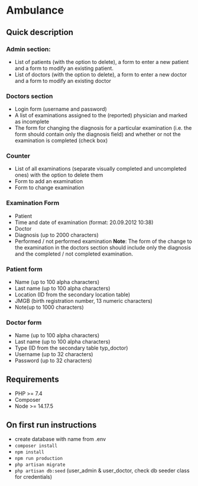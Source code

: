 # Ambulance

## Quick description
### Admin section:
- List of patients (with the option to delete), a form to enter a
new patient and a form to modify an existing patient.
- List of doctors (with the option to delete), a form to enter a
new doctor and a form to modify an existing doctor

### Doctors section
- Login form (username and password)
- A list of examinations assigned to the (reported) physician
and marked as incomplete
- The form for changing the diagnosis for a particular
examination (i.e. the form should contain only the diagnosis
field) and whether or not the examination is completed
(check box)

### Counter
- List of all examinations (separate visually completed and
uncompleted ones) with the option to delete them
- Form to add an examination
- Form to change examination

### Examination Form
- Patient
- Time and date of examination (format: 20.09.2012 10:38)
- Doctor
- Diagnosis (up to 2000 characters)
- Performed / not performed examination
**Note**: The form of the change to the examination in the doctors
section should include only the diagnosis and the completed /
not completed examination.

### Patient form
- Name (up to 100 alpha characters)
- Last name (up to 100 alpha characters)
- Location (ID from the secondary location table)
- JMGB (birth registration number, 13 numeric characters)
- Note(up to 1000 characters)

### Doctor form
- Name (up to 100 alpha characters)
- Last name (up to 100 alpha characters)
- Type (ID from the secondary table typ_doctor)
- Username (up to 32 characters)
- Password (up to 32 characters)

## Requirements
- PHP >= 7.4
- Composer
- Node >= 14.17.5

## On first run instructions
- create database with name from .env
- `composer install`
- `npm install`
- `npm run production`
- `php artisan migrate`
- `php artisan db:seed` (user_admin & user_doctor, check db seeder class for credentials)